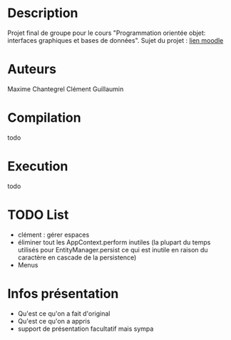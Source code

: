 # Description

Projet final de groupe pour le cours "Programmation orientée objet: interfaces graphiques et bases de données".
Sujet du projet : [lien moodle](https://moodle2425.centralelille.fr/pluginfile.php/23913/mod_resource/content/4/le3_poo_projet.pdf)

# Auteurs

Maxime Chantegrel
Clément Guillaumin

# Compilation
todo 

# Execution
todo


# TODO List

- clément : gérer espaces
- éliminer tout les AppContext.perform inutiles (la plupart du temps utilisés pour EntityManager.persist ce qui est inutile en raison du caractère en cascade de la persistence)
- Menus

# Infos présentation

- Qu'est ce qu'on a fait d'original
- Qu'est ce qu'on a appris
- support de présentation facultatif mais sympa